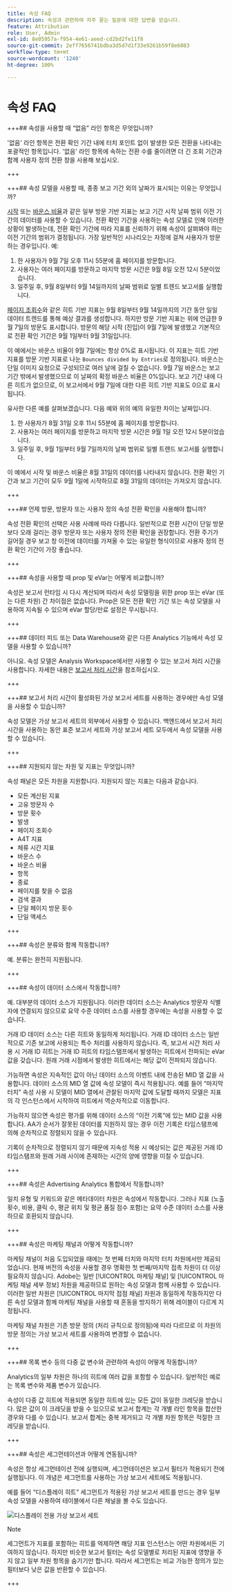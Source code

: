 ```yaml
---
title: 속성 FAQ
description: 속성과 관련하여 자주 묻는 질문에 대한 답변을 얻습니다.
feature: Attribution
role: User, Admin
exl-id: 8e05957a-f954-4e61-aeed-cd2bd2fe11f8
source-git-commit: 2eff7656741bdba3d5d7d1f33e9261b59f8e6083
workflow-type: tm+mt
source-wordcount: '1240'
ht-degree: 100%

---
```


# 속성 FAQ


+++## 속성을 사용할 때 “없음” 라인 항목은 무엇입니까?

&#39;없음&#39; 라인 항목은 전환 확인 기간 내에 터치 포인트 없이 발생한 모든 전환을 나타내는 포괄적인 항목입니다. &#39;없음&#39; 라인 항목에 속하는 전환 수를 줄이려면 더 긴 조회 기간과 함께 사용자 정의 전환 창을 사용해 보십시오.

+++


+++## 속성 모델을 사용할 때, 종종 보고 기간 외의 날짜가 표시되는 이유는 무엇입니까?

[시작](/help/components/metrics/entries.md) 또는 [바운스 비율](/help/components/metrics/bounce-rate.md)과 같은 일부 방문 기반 지표는 보고 기간 시작 날짜 범위 이전 기간의 데이터를 사용할 수 있습니다. 전환 확인 기간을 사용하는 속성 모델로 인해 이러한 상황이 발생하는데, 전환 확인 기간에 따라 지표를 신뢰하기 위해 속성이 살펴봐야 하는 이전 기간의 범위가 결정됩니다. 가장 일반적인 시나리오는 자정에 걸쳐 사용자가 방문하는 경우입니다. 예:

1. 한 사용자가 9월 7일 오후 11시 55분에 홈 페이지를 방문합니다.
1. 사용자는 여러 페이지를 방문하고 마지막 방문 시간은 9월 8일 오전 12시 5분이었습니다.
1. 일주일 후, 9월 8일부터 9월 14일까지의 날짜 범위로 일별 트렌드 보고서를 실행합니다.

[페이지 조회수](/help/components/metrics/page-views.md)와 같은 히트 기반 지표는 9월 8일부터 9월 14일까지의 기간 동안 일일 데이터 트렌드를 통해 예상 결과를 생성합니다. 하지만 방문 기반 지표는 위에 언급한 9월 7일의 방문도 표시합니다. 방문의 해당 시작 (진입)이 9월 7일에 발생했고 기본적으로 전환 확인 기간은 9월 1일부터 9월 31일입니다.

이 예에서는 바운스 비율이 9월 7일에는 항상 0%로 표시됩니다. 이 지표는 히트 기반 지표를 방문 기반 지표로 나눈 `Bounces divided by Entries`로 정의됩니다. 바운스는 단일 이미지 요청으로 구성되므로 여러 날에 걸칠 수 없습니다. 9월 7일 바운스는 보고 기간 밖에서 발생했으므로 이 날짜의 확정 바운스 비율은 0%입니다. 보고 기간 내에 다른 히트가 없으므로, 이 보고서에서 9월 7일에 대한 다른 히트 기반 지표도 0으로 표시됩니다.

유사한 다른 예를 살펴보겠습니다. 다음 예와 위의 예의 유일한 차이는 날짜입니다.

1. 한 사용자가 8월 31일 오후 11시 55분에 홈 페이지를 방문합니다.
1. 사용자는 여러 페이지를 방문하고 마지막 방문 시간은 9월 1일 오전 12시 5분이었습니다.
1. 일주일 후, 9월 1일부터 9월 7일까지의 날짜 범위로 일별 트렌드 보고서를 실행합니다.

이 예에서 시작 및 바운스 비율은 8월 31일의 데이터를 나타내지 않습니다. 전환 확인 기간과 보고 기간이 모두 9월 1일에 시작하므로 8월 31일의 데이터는 가져오지 않습니다.

+++


+++## 언제 방문, 방문자 또는 사용자 정의 속성 전환 확인을 사용해야 합니까?

속성 전환 확인의 선택은 사용 사례에 따라 다릅니다. 일반적으로 전환 시간이 단일 방문보다 오래 걸리는 경우 방문자 또는 사용자 정의 전환 확인을 권장합니다. 전환 주기가 길어질 경우 보고 창 이전에 데이터를 가져올 수 있는 유일한 형식이므로 사용자 정의 전환 확인 기간이 가장 좋습니다.

+++


+++## 속성을 사용할 때 prop 및 eVar는 어떻게 비교합니까?

속성은 보고서 런타임 시 다시 계산되며 따라서 속성 모델링을 위한 prop 또는 eVar (또는 다른 차원) 간 차이점은 없습니다. Prop은 모든 전환 확인 기간 또는 속성 모델을 사용하여 지속될 수 있으며 eVar 할당/만료 설정은 무시됩니다.

+++


+++## 데이터 피드 또는 Data Warehouse와 같은 다른 Analytics 기능에서 속성 모델을 사용할 수 있습니까?

아니요. 속성 모델은 Analysis Workspace에서만 사용할 수 있는 보고서 처리 시간을 사용합니다. 자세한 내용은 [보고서 처리 시간](/help/components/vrs/vrs-report-time-processing.md)을 참조하십시오.

+++


+++## 보고서 처리 시간이 활성화된 가상 보고서 세트를 사용하는 경우에만 속성 모델을 사용할 수 있습니까?

속성 모델은 가상 보고서 세트의 외부에서 사용할 수 있습니다. 백엔드에서 보고서 처리 시간을 사용하는 동안 표준 보고서 세트와 가상 보고서 세트 모두에서 속성 모델을 사용할 수 있습니다.

+++


+++## 지원되지 않는 차원 및 지표는 무엇입니까?

속성 패널은 모든 차원을 지원합니다. 지원되지 않는 지표는 다음과 같습니다.

* 모든 계산된 지표
* 고유 방문자 수
* 방문 횟수
* 발생
* 페이지 조회수
* A4T 지표
* 체류 시간 지표
* 바운스 수
* 바운스 비율
* 항목
* 종료
* 페이지를 찾을 수 없음
* 검색 결과
* 단일 페이지 방문 횟수
* 단일 액세스

+++


+++## 속성은 분류와 함께 작동합니까?

예. 분류는 완전히 지원됩니다.

+++


+++## 속성이 데이터 소스에서 작동합니까?

예. 대부분의 데이터 소스가 지원됩니다. 이러한 데이터 소스는 Analytics 방문자 식별자에 연결되지 않으므로 요약 수준 데이터 소스를 사용할 경우에는 속성을 사용할 수 없습니다.

거래 ID 데이터 소스는 다른 히트와 동일하게 처리됩니다. 거래 ID 데이터 소스는 일반적으로 기존 보고에 사용되는 특수 처리를 사용하지 않습니다. 즉, 보고서 시간 처리 사용 시 거래 ID 히트는 거래 ID 히트의 타임스탬프에서 발생하는 히트에서 전파되는 eVar 값을 갖습니다. 원래 거래 시점에서 발생한 히트에서는 해당 값이 전파되지 않습니다.

가능하면 속성은 지속적인 값이 아닌 데이터 소스의 이벤트 내에 전송된 MID 열 값을 사용합니다. 데이터 소스의 MID 열 값에 속성 모델이 즉시 적용됩니다. 예를 들어 “마지막 터치” 속성 사용 시 모델이 MID 열에서 관찰된 마지막 값에 도달할 때까지 모델은 지표의 각 인스턴스에서 시작하여 히트에서 역순차적으로 이동합니다.

가능하지 않으면 속성은 평가를 위해 데이터 소스의 “이전 기록”에 있는 MID 값을 사용합니다. AA가 순서가 잘못된 데이터를 지원하지 않는 경우 이전 기록은 타임스탬프에 의해 순차적으로 정렬되지 않을 수 있습니다.

기록이 순차적으로 정렬되지 않기 때문에 지속성 적용 시 예상되는 값은 제공된 거래 ID 타임스탬프와 원래 거래 사이에 존재하는 시간의 양에 영향을 미칠 수 있습니다.

+++


+++## 속성은 Advertising Analytics 통합에서 작동합니까?

일치 유형 및 키워드와 같은 메타데이터 차원은 속성에서 작동합니다. 그러나 지표 (노출 횟수, 비용, 클릭 수, 평균 위치 및 평균 품질 점수 포함)는 요약 수준 데이터 소스를 사용하므로 호환되지 않습니다.

+++


+++## 속성은 마케팅 채널과 어떻게 작동합니까?

마케팅 채널이 처음 도입되었을 때에는 첫 번째 터치와 마지막 터치 차원에서만 제공되었습니다. 현재 버전의 속성을 사용할 경우 명확한 첫 번째/마지막 접촉 차원이 더 이상 필요하지 않습니다. Adobe는 일반 [!UICONTROL 마케팅 채널] 및 [!UICONTROL 마케팅 채널 세부 정보] 차원을 제공하므로 원하는 속성 모델과 함께 사용할 수 있습니다. 이러한 일반 차원은 [!UICONTROL 마지막 접점 채널] 차원과 동일하게 작동하지만 다른 속성 모델과 함께 마케팅 채널을 사용할 때 혼동을 방지하기 위해 레이블이 다르게 지정됩니다.

마케팅 채널 차원은 기존 방문 정의 (처리 규칙으로 정의됨)에 따라 다르므로 이 차원의 방문 정의는 가상 보고서 세트를 사용하여 변경할 수 없습니다.

+++


+++## 목록 변수 등의 다중 값 변수와 관련하여 속성이 어떻게 작동합니까?

Analytics의 일부 차원은 하나의 히트에 여러 값을 포함할 수 있습니다. 일반적인 예로는 목록 변수와 제품 변수가 있습니다.

속성이 다중 값 히트에 적용되면 동일한 히트에 있는 모든 값이 동일한 크레딧을 받습니다. 많은 값이 이 크레딧을 받을 수 있으므로 보고서 합계는 각 개별 라인 항목을 합산한 경우와 다를 수 있습니다. 보고서 합계는 중복 제거되고 각 개별 차원 항목은 적절한 크레딧을 받습니다.

+++


+++## 속성은 세그먼테이션과 어떻게 연동됩니까?

속성은 항상 세그먼테이션 전에 실행되며, 세그먼테이션은 보고서 필터가 적용되기 전에 실행됩니다. 이 개념은 세그먼트를 사용하는 가상 보고서 세트에도 적용됩니다.

예를 들어 “디스플레이 히트” 세그먼트가 적용된 가상 보고서 세트를 만드는 경우 일부 속성 모델을 사용하여 테이블에서 다른 채널을 볼 수도 있습니다.

![디스플레이 전용 가상 보고서 세트](assets/vrs-aiq-example.png)

>[!NOTE]
>
>세그먼트가 지표를 포함하는 히트를 억제하면 해당 지표 인스턴스는 어떤 차원에서든 기여하지 않습니다. 하지만 비슷한 보고서 필터는 속성 모델별로 처리된 지표에 영향을 주지 않고 일부 차원 항목을 숨기기만 합니다. 따라서 세그먼트는 비교 가능한 정의가 있는 필터보다 낮은 값을 반환할 수 있습니다.

+++
